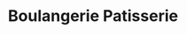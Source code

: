 ---
title: "Boulangerie Patisserie"
url: /magnac-laval/boulangerie-patisserie/
shop: boulangerie
---